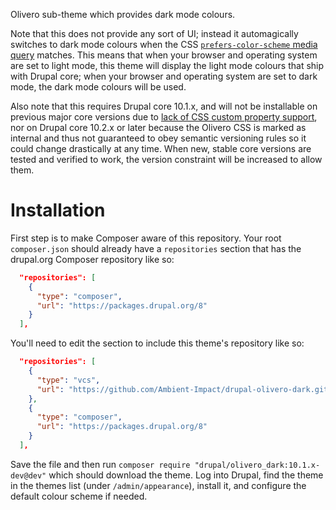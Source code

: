 Olivero sub-theme which provides dark mode colours.

Note that this does not provide any sort of UI; instead it automagically
switches to dark mode colours when the CSS [`prefers-color-scheme`
media query](https://developer.mozilla.org/en-US/docs/Web/CSS/@media/prefers-color-scheme)
matches. This means that when your browser and operating system are set to light
mode, this theme will display the light mode colours that ship with Drupal core;
when your browser and operating system are set to dark mode, the dark mode
colours will be used.

Also note that this requires Drupal core 10.1.x, and will not be installable on
previous major core versions due to [lack of CSS custom property
support](https://www.drupal.org/project/drupal/issues/3257274#comment-14567683),
nor on Drupal core 10.2.x or later because the Olivero CSS is marked as internal
and thus not guaranteed to obey semantic versioning rules so it could change
drastically at any time. When new, stable core versions are tested and verified
to work, the version constraint will be increased to allow them.

# Installation

First step is to make Composer aware of this repository. Your root
`composer.json` should already have a `repositories` section that has the
drupal.org Composer repository like so:

```json
  "repositories": [
    {
      "type": "composer",
      "url": "https://packages.drupal.org/8"
    }
  ],
```

You'll need to edit the section to include this theme's repository like so:

```json
  "repositories": [
    {
      "type": "vcs",
      "url": "https://github.com/Ambient-Impact/drupal-olivero-dark.git"
    },
    {
      "type": "composer",
      "url": "https://packages.drupal.org/8"
    }
  ],
```

Save the file and then run
`composer require "drupal/olivero_dark:10.1.x-dev@dev"` which should download
the theme. Log into Drupal, find the theme in the themes list (under
`/admin/appearance`), install it, and configure the default colour scheme if
needed.
